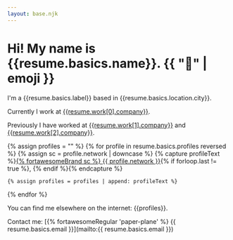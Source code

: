```yaml
---
layout: base.njk
---
```


# Hi! My name is {{resume.basics.name}}. {{ "👋" | emoji }}

I'm a {{resume.basics.label}} based in {{resume.basics.location.city}}.

Currently I work at [{{resume.work[0].company}}]({{resume.work[0].website}}).

Previously I have worked at [{{resume.work[1].company}}]({{resume.work[1].website}}) and [{{resume.work[2].company}}]({{resume.work[2].website}}).

{% assign profiles = "" %}
{% for profile in resume.basics.profiles reversed %}
    {% assign sc = profile.network | downcase %}
    {% capture profileText %}[{% fortawesomeBrand sc %} {{ profile.network }}]({{profile.url}}){% if forloop.last != true %}, {% endif %}{% endcapture %}
    
    {% assign profiles = profiles | append: profileText %}
{% endfor %}

You can find me elsewhere on the internet: {{profiles}}.

Contact me: [{% fortawesomeRegular 'paper-plane' %} {{ resume.basics.email }}](mailto:{{ resume.basics.email }})